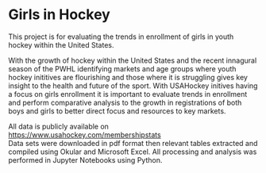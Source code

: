 
# Girls in Hockey

This project is for evaluating the trends in enrollment of girls in youth hockey within the United States. 

With the growth of hockey within the United States and the recent innagural season of the PWHL identifying markets and age groups where youth hockey inititives are flourishing and those where it is struggling gives key insight to the health and future of the sport. With USAHockey initives having a focus on girls enrollment it is important to evaluate trends in enrollment and perform comparative analysis to the growth in registrations of both boys and girls to better direct focus and resources to key markets.




All data is publicly available on https://www.usahockey.com/membershipstats <br>
Data sets were downloaded in pdf format then relevant tables extracted and compiled using Okular and Microsoft Excel. All processing and analysis was performed in Jupyter Notebooks using Python.

